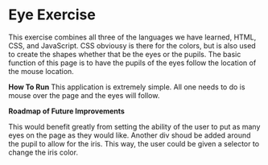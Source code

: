 <h1>Eye Exercise</h1>

This exercise combines all three of the languages we have learned, HTML, CSS, and JavaScript. CSS obviousy is there for the colors, but is also used to create the shapes
whether that be the eyes or the pupils. The basic function of this page is to have the pupils of the eyes follow the location of the mouse location.

**How To Run**
This application is extremely simple. All one needs to do is mouse over the page and the eyes will follow.

**Roadmap of Future Improvements**

This would benefit greatly from setting the ability of the user to put as many eyes on the page as they would like.
Another div shoud be added around the pupil to allow for the iris. This way, the user could be given a selector to change the iris color.
